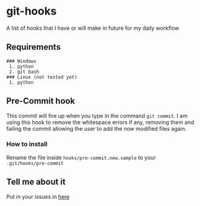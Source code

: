 # git-hooks
A list of hooks that I have or will make in future for my daily workflow

## Requirements
	### Windows
	 1. python
	 2. git bash
	### Linux (not tested yet)
	 1. python

## Pre-Commit hook
This commit will fire up when you type in the command `git commit`. I am
using this hook to remove the whitespace errors if any, removing them
and failing the commit allowing the user to add the now modified files
again.

### How to install

Rename the file inside  `hooks/pre-commit.new.sample` to your `.git/hooks/pre-commit`

## Tell me about it

Put in your issues in [here](https://github.com/raul1991/git-hooks/issues "pre-commit hook")
